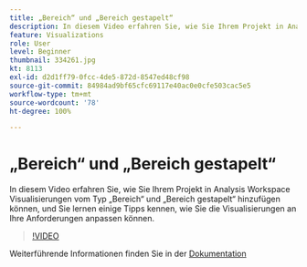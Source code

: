 ```yaml
---
title: „Bereich“ und „Bereich gestapelt“
description: In diesem Video erfahren Sie, wie Sie Ihrem Projekt in Analysis Workspace Visualisierungen vom Typ „Bereich“ und „Bereich gestapelt“ hinzufügen können, und Sie lernen einige Tipps kennen, wie Sie die Visualisierungen an Ihre Anforderungen anpassen können.
feature: Visualizations
role: User
level: Beginner
thumbnail: 334261.jpg
kt: 8113
exl-id: d2d1ff79-0fcc-4de5-872d-8547ed48cf98
source-git-commit: 84984ad9bf65cfc69117e40ac0e0cfe503cac5e5
workflow-type: tm+mt
source-wordcount: '78'
ht-degree: 100%

---
```


# „Bereich“ und „Bereich gestapelt“

In diesem Video erfahren Sie, wie Sie Ihrem Projekt in Analysis Workspace Visualisierungen vom Typ „Bereich“ und „Bereich gestapelt“ hinzufügen können, und Sie lernen einige Tipps kennen, wie Sie die Visualisierungen an Ihre Anforderungen anpassen können.

>[!VIDEO](https://video.tv.adobe.com/v/334261/?quality=12&learn=on)

Weiterführende Informationen finden Sie in der [Dokumentation](https://experienceleague.adobe.com/docs/analytics/analyze/analysis-workspace/visualizations/area.html?lang=de#)
